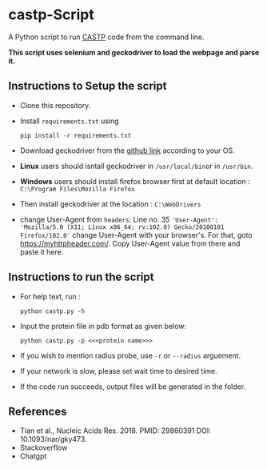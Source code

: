 # castp-Script

A Python script to run [CASTP](http://sts.bioe.uic.edu/castp/calculation.html) code from the command line.

**This script uses selenium and geckodriver to load the webpage and parse it.**

## Instructions to Setup the script

- Clone this repository.
- Install `requirements.txt` using 

    ```pip install -r requirements.txt```

- Download geckodriver from the [github link](https://github.com/mozilla/geckodriver/releases) according to your OS.

- **Linux** users should isntall geckodriver in `/usr/local/bin`or in `/usr/bin`.

- **Windows** users should install firefox browser first at default location : ```C:\Program Files\Mozilla Firefox```
- Then install geckodriver at the location : ```C:\WebDrivers```

- change User-Agent from `headers`:
Line no. 35     `'User-Agent': 'Mozilla/5.0 (X11; Linux x86_64; rv:102.0) Gecko/20100101 Firefox/102.0'`
change User-Agent with your browser's. For that, goto https://myhttpheader.com/. Copy User-Agent value from there and paste it here. 

## Instructions to run the script

- For help text, run :

    ```python castp.py -h```

- Input the protein file in pdb format as given below:

    ```python castp.py -p <<<protein name>>>```

- If you wish to mention radius probe, use `-r` or `--radius` arguement.
- If your network is slow, please set wait time to desired time.

- If the code run succeeds, output files will be generated in the folder.


## References

-  Tian et al., Nucleic Acids Res. 2018. PMID: 29860391 DOI: 10.1093/nar/gky473. 
- Stackoverflow
- Chatgpt






